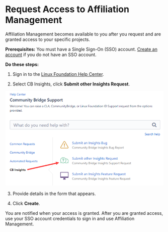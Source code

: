 # Request Access to Affiliation Management

Affiliation Management becomes available to you after you request and are granted access to your specific projects.

**Prerequisites:**  You must have a Single Sign-On \(SSO\) account. [Create an account](../../../sso/create-an-account.md) if you do not have an SSO account.

**Do these steps:**

1. Sign in to the [Linux Foundation Help Center](https://jira.linuxfoundation.org/servicedesk/customer/portal/4).

2. Select CB Insights, click **Submit other Insights Request**.

![Community Bridge Support](../../../.gitbook/assets/submit-insights-request.png)

3. Provide details in the form that appears.

4. Click **Create**.

You are notified when your access is granted. After you are granted access, use your SSO account credentials to sign in and use Affiliation Management.

